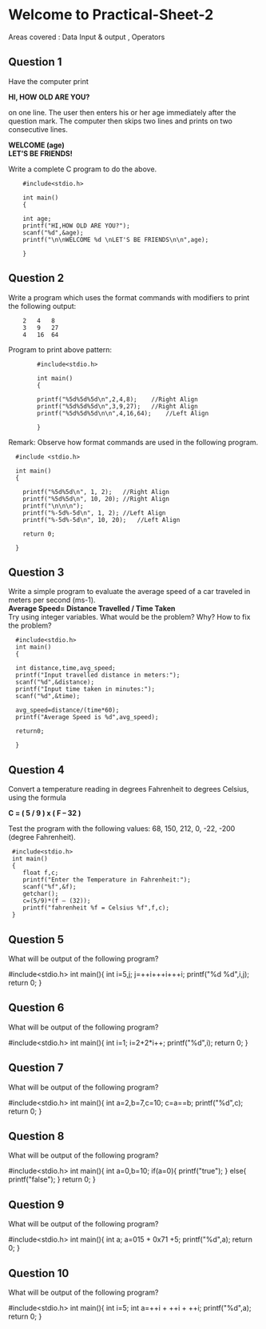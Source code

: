 # Welcome to Practical-Sheet-2 
Areas covered :	Data Input & output , Operators

## **Question 1** <br/>
Have the computer print

   **HI, HOW OLD ARE YOU?**

on one line. The user then enters his or her age immediately after the question mark. The computer then skips two lines and prints on two consecutive lines.

**WELCOME (age)<br/>
LET’S BE FRIENDS!**

Write a complete C program to do the above.
        
        #include<stdio.h>
        
        int main()
        {
        
        int age;
        printf("HI,HOW OLD ARE YOU?");
        scanf("%d",&age);
        printf("\n\nWELCOME %d \nLET'S BE FRIENDS\n\n",age);
        
        }
        
## Question 2
Write a program which uses the format commands with modifiers to print the following output:

        2	4	8
        3	9	27
        4	16	64
        
Program to print above pattern:
            
            #include<stdio.h>
            
            int main()
            {
            
            printf("%5d%5d%5d\n",2,4,8);	//Right Align
            printf("%5d%5d%5d\n",3,9,27);	//Right Align
            printf("%5d%5d%5d\n\n",4,16,64);	//Left Align
            
            }
            
Remark:
Observe how format commands are used in the following program.
        
      #include <stdio.h>
      
      int main()
      {
      
        printf("%5d%5d\n", 1, 2);	//Right Align
        printf("%5d%5d\n", 10, 20);	//Right Align
        printf("\n\n\n");
        printf("%-5d%-5d\n", 1, 2);	//Left Align
        printf("%-5d%-5d\n", 10, 20);	//Left Align
        
        return 0;
        
      }
      
## Question 3
Write a simple program to evaluate the average speed of a car traveled in meters per second (ms-1).<br/>
**Average Speed= Distance Travelled / Time Taken**<br/>
Try using integer variables. What would be the problem? Why?  How to fix the problem?
      
      #include<stdio.h>
      int main()
      {
      
      int distance,time,avg_speed;
      printf("Input travelled distance in meters:");
      scanf("%d",&distance);
      printf("Input time taken in minutes:");
      scanf("%d",&time);
      
      avg_speed=distance/(time*60);
      printf("Average Speed is %d",avg_speed);
      
      return0;
      
      }

## Question 4
Convert a temperature reading in degrees Fahrenheit to degrees Celsius, using the formula

**C = ( 5 / 9 ) x ( F – 32 )**

Test the program with the following values: 68, 150, 212, 0, -22, -200 (degree Fahrenheit).
    
     #include<stdio.h>
     int main()
     {
        float f,c;
        printf("Enter the Temperature in Fahrenheit:");
        scanf("%f",&f);
        getchar();
        c=(5/9)*(f – (32));
        printf("fahrenheit %f = Celsius %f",f,c);
     }

## Question 5

What will be output of the following program?
        
#include<stdio.h>
int main(){
    int i=5,j;
    j=++i+++i+++i;
    printf("%d %d",i,j);
    return 0;
}

## Question 6

What will be output of the following program?

#include<stdio.h>
int main(){
    int i=1;
    i=2+2*i++;
    printf("%d",i);
    return 0;
}

## Question 7

What will be output of the following program?

#include<stdio.h>
int main(){
    int a=2,b=7,c=10;
    c=a==b;
    printf("%d",c);
    return 0;
}

## Question 8

What will be output of the following program?

#include<stdio.h>
int main(){
    int a=0,b=10;
    if(a=0){
         printf("true");
    }
    else{
         printf("false");
    }
    return 0;
}

## Question 9

What will be output of the following program?

#include<stdio.h>
int main(){
    int a;
    a=015 + 0x71 +5;
    printf("%d",a);
    return 0;
}

## Question 10

What will be output of the following program?

#include<stdio.h>
int main(){
     int i=5;
     int a=++i + ++i + ++i;
     printf("%d",a);
     return 0;
}
